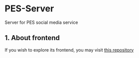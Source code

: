 # PES-Server
<p>Server for PES social media service</p>

<h2>1. About frontend</h2>

If you wish to explore its frontend, you may visit [this repository](https://github.com/catdevdev/pes-client "PES Client") 
